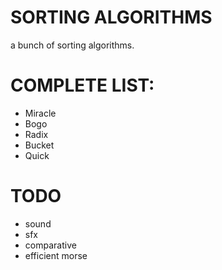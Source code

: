 # SORTING ALGORITHMS

a bunch of sorting algorithms. 

# COMPLETE LIST:

- Miracle
- Bogo
- Radix
- Bucket
- Quick

# TODO

- sound
- sfx
- comparative
- efficient morse